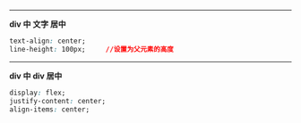
---

**div 中 文字 居中**

```css
text-align: center;
line-height: 100px;		//设置为父元素的高度
```

------------

**div 中 div 居中**

```css
display: flex;
justify-content: center;
align-items: center;
```